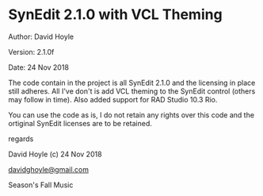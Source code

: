  SynEdit 2.1.0 with VCL Theming
================================

Author:  David Hoyle

Version: 2.1.0f

Date:    24 Nov 2018

The code contain in the project is all SynEdit 2.1.0 and the licensing in place still adheres. All I've don't is add VCL theming to the SynEdit control (others may follow in time). Also added support for RAD Studio 10.3 Rio.

You can use the code as is, I do not retain any rights over this code and the ortiginal SynEdit licenses are to be retained.

regards

David Hoyle (c) 24 Nov 2018

davidghoyle@gmail.com

Season's Fall Music
